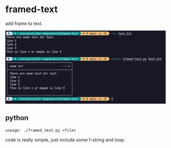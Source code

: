 # framed-text  

add frame to text.  

![framed](../images/framed-text.png)

## python  

```
useage: ./framed_text.py <file>
```

code is really simple, just include some f-string and loop.  

